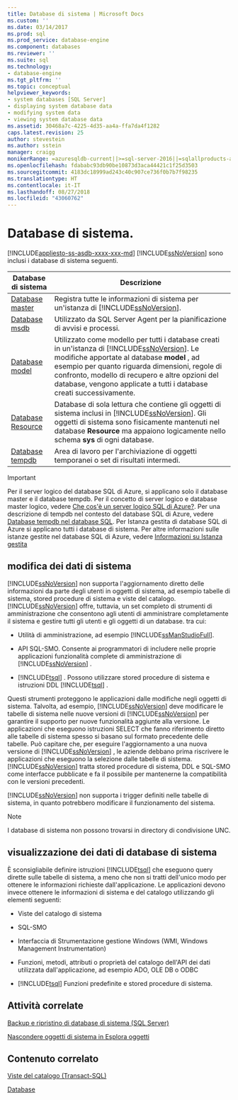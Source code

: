 ```yaml
---
title: Database di sistema | Microsoft Docs
ms.custom: ''
ms.date: 03/14/2017
ms.prod: sql
ms.prod_service: database-engine
ms.component: databases
ms.reviewer: ''
ms.suite: sql
ms.technology:
- database-engine
ms.tgt_pltfrm: ''
ms.topic: conceptual
helpviewer_keywords:
- system databases [SQL Server]
- displaying system database data
- modifying system data
- viewing system database data
ms.assetid: 30468a7c-4225-4d35-aa4a-ffa7da4f1282
caps.latest.revision: 25
author: stevestein
ms.author: sstein
manager: craigg
monikerRange: =azuresqldb-current||>=sql-server-2016||=sqlallproducts-allversions||>=sql-server-linux-2017||=azuresqldb-mi-current
ms.openlocfilehash: fdababc93db90be10873d3aca44421c1f25d3503
ms.sourcegitcommit: 4183dc18999ad243c40c907ce736f0b7b7f98235
ms.translationtype: HT
ms.contentlocale: it-IT
ms.lasthandoff: 08/27/2018
ms.locfileid: "43060762"
---
```

# <a name="system-databases"></a>Database di sistema.
[!INCLUDE[appliesto-ss-asdb-xxxx-xxx-md](../../includes/appliesto-ss-asdb-xxxx-xxx-md.md)]
  [!INCLUDE[ssNoVersion](../../includes/ssnoversion-md.md)] sono inclusi i database di sistema seguenti.  
  
|Database di sistema|Descrizione|  
|---------------------|-----------------|  
|[Database master](../../relational-databases/databases/master-database.md)|Registra tutte le informazioni di sistema per un'istanza di [!INCLUDE[ssNoVersion](../../includes/ssnoversion-md.md)].|  
|[Database msdb](../../relational-databases/databases/msdb-database.md)|Utilizzato da SQL Server Agent per la pianificazione di avvisi e processi.|  
|[Database model](../../relational-databases/databases/model-database.md)|Utilizzato come modello per tutti i database creati in un'istanza di [!INCLUDE[ssNoVersion](../../includes/ssnoversion-md.md)]. Le modifiche apportate al database **model** , ad esempio per quanto riguarda dimensioni, regole di confronto, modello di recupero e altre opzioni del database, vengono applicate a tutti i database creati successivamente.|  
|[Database Resource](../../relational-databases/databases/resource-database.md)|Database di sola lettura che contiene gli oggetti di sistema inclusi in [!INCLUDE[ssNoVersion](../../includes/ssnoversion-md.md)]. Gli oggetti di sistema sono fisicamente mantenuti nel database **Resource** ma appaiono logicamente nello schema **sys** di ogni database.|  
|[Database tempdb](../../relational-databases/databases/tempdb-database.md)|Area di lavoro per l'archiviazione di oggetti temporanei o set di risultati intermedi.|  

> [!IMPORTANT]
> Per il server logico del database SQL di Azure, si applicano solo il database master e il database tempdb. Per il concetto di server logico e database master logico, vedere [Che cos'è un server logico SQL di Azure?](https://docs.microsoft.com/azure/sql-database/sql-database-servers-databases#what-is-an-azure-sql-logical-server). Per una descrizione di tempdb nel contesto del database SQL di Azure, vedere [Database tempdb nel database SQL](tempdb-database.md#tempdb-database-in-sql-database). Per Istanza gestita di database SQL di Azure si applicano tutti i database di sistema. Per altre informazioni sulle istanze gestite nel database SQL di Azure, vedere [Informazioni su Istanza gestita](https://docs.microsoft.com/azure/sql-database/sql-database-managed-instance)
  
## <a name="modifying-system-data"></a>modifica dei dati di sistema  
 [!INCLUDE[ssNoVersion](../../includes/ssnoversion-md.md)] non supporta l'aggiornamento diretto delle informazioni da parte degli utenti in oggetti di sistema, ad esempio tabelle di sistema, stored procedure di sistema e viste del catalogo. [!INCLUDE[ssNoVersion](../../includes/ssnoversion-md.md)] offre, tuttavia, un set completo di strumenti di amministrazione che consentono agli utenti di amministrare completamente il sistema e gestire tutti gli utenti e gli oggetti di un database. tra cui:  
  
-   Utilità di amministrazione, ad esempio [!INCLUDE[ssManStudioFull](../../includes/ssmanstudiofull-md.md)].  
  
-   API SQL-SMO. Consente ai programmatori di includere nelle proprie applicazioni funzionalità complete di amministrazione di [!INCLUDE[ssNoVersion](../../includes/ssnoversion-md.md)] .  
  
-   [!INCLUDE[tsql](../../includes/tsql-md.md)] . Possono utilizzare stored procedure di sistema e istruzioni DDL [!INCLUDE[tsql](../../includes/tsql-md.md)] .  
  
 Questi strumenti  proteggono le applicazioni dalle modifiche negli oggetti di sistema. Talvolta, ad esempio, [!INCLUDE[ssNoVersion](../../includes/ssnoversion-md.md)] deve modificare le tabelle di sistema nelle nuove versioni di [!INCLUDE[ssNoVersion](../../includes/ssnoversion-md.md)] per garantire il supporto per nuove funzionalità aggiunte alla versione. Le applicazioni che eseguono istruzioni SELECT che fanno riferimento diretto alle tabelle di sistema spesso si basano sul formato precedente delle tabelle. Può capitare che, per eseguire l'aggiornamento a una nuova versione di [!INCLUDE[ssNoVersion](../../includes/ssnoversion-md.md)] , le aziende debbano prima riscrivere le applicazioni che eseguono la selezione dalle tabelle di sistema. [!INCLUDE[ssNoVersion](../../includes/ssnoversion-md.md)] tratta stored procedure di sistema, DDL e SQL-SMO come interfacce pubblicate e fa il possibile per mantenerne la compatibilità con le versioni precedenti.  
  
 [!INCLUDE[ssNoVersion](../../includes/ssnoversion-md.md)] non supporta i trigger definiti nelle tabelle di sistema, in quanto potrebbero modificare il funzionamento del sistema.  
  
> [!NOTE]  
>  I database di sistema non possono trovarsi in directory di condivisione UNC.  
  
## <a name="viewing-system-database-data"></a>visualizzazione dei dati di database di sistema  
 È sconsigliabile definire istruzioni [!INCLUDE[tsql](../../includes/tsql-md.md)] che eseguono query dirette sulle tabelle di sistema, a meno che non si tratti dell'unico modo per ottenere le informazioni richieste dall'applicazione. Le applicazioni devono invece ottenere le informazioni di sistema e del catalogo utilizzando gli elementi seguenti:  
  
-   Viste del catalogo di sistema  
  
-   SQL-SMO  
  
-   Interfaccia di Strumentazione gestione Windows (WMI, Windows Management Instrumentation)  
  
-   Funzioni, metodi, attributi o proprietà del catalogo dell'API dei dati utilizzata dall'applicazione, ad esempio ADO, OLE DB o ODBC  
  
-   [!INCLUDE[tsql](../../includes/tsql-md.md)] Funzioni predefinite e stored procedure di sistema.  
  
## <a name="related-tasks"></a>Attività correlate  
 [Backup e ripristino di database di sistema &#40;SQL Server&#41;](../../relational-databases/backup-restore/back-up-and-restore-of-system-databases-sql-server.md)  
  
 [Nascondere oggetti di sistema in Esplora oggetti](../../ssms/object/hide-system-objects-in-object-explorer.md)  
  
## <a name="related-content"></a>Contenuto correlato  
 [Viste del catalogo &#40;Transact-SQL&#41;](../../relational-databases/system-catalog-views/catalog-views-transact-sql.md)  
  
 [Database](../../relational-databases/databases/databases.md)  
  
  
